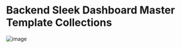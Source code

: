 # Backend Sleek Dashboard Master Template Collections


![image](https://user-images.githubusercontent.com/55779668/128497730-35178d29-30e4-40a9-ab6a-b14d8107ba76.png)

